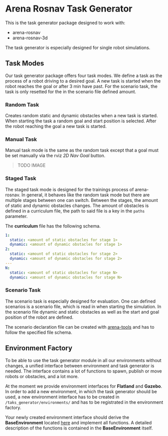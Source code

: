 # Arena Rosnav Task Generator

This is the task generator package designed to work with:

- arena-rosnav
- arena-rosnav-3d

The task generator is especially designed for single robot simulations.

## Task Modes

Our task generator package offers four task modes. We define a task as the process of a robot driving to a desired goal. A new task is started when the robot reaches the goal or after 3 min have past. For the scenario task, the task is only resetted for the in the scenario file defined amount.

### Random Task

Creates random static and dynamic obstacles when a new task is started. When starting the task a random goal and start position is selected. After the robot reaching the goal a new task is started.

### Manual Task

Manual task mode is the same as the random task except that a goal must be set manually via the rviz *2D Nav Goal* button.

> TODO IMAGE

### Staged Task

The staged task mode is designed for the trainings process of arena-rosnav. In general, it behaves like the random task mode but there are multiple stages between one can switch. Between the stages, the amount of static and dynamic obstacles changes. The amount of obstacles is defined in a curriculum file, the path to said file is a key in the `paths` parameter.

The **curriculum** file has the following schema.

```yaml
1:
  static: <amount of static obstacles for stage 1>
  dynamic: <amount of dynamic obstacles for stage 1>
2:
  static: <amount of static obstacles for stage 2>
  dynamic: <amount of dynamic obstacles for stage 2>
---
N:
  static: <amount of static obstacles for stage N>
  dynamic: <amount of dynamic obstacles for stage N>
```

### Scenario Task

The scenario task is especially designed for evaluation. One can defined scenarios
is a scenario file, which is read in when starting the simulation. In the scenario
file dynamic and static obstacles as well as the start and goal position of the
robot are defined.

The scenario declaration file can be created with [arena-tools](https://github.com/Arena-Rosnav/arena-tools) and has to follow
the specified file schema.

## Environment Factory

To be able to use the task generator module in all our environments without changes, a unified interface between environment and task generator is needed. The interface contains a lot of functions to spawn, publish or move robots or obstacles, and a lot more.

At the moment we provide environment interfaces for **Flatland** and **Gazebo**. In order to add a new environment, in which the task generator should be used, a new environment interface has to be created in `/taks_generator/environments/` and has to be registrated in the environment factory.

Your newly created environment interface should derive the **BaseEnvironment** located [here](TODO) and implement all functions. A detailed description of the functions is contained in the **BaseEnvironment** itself.
